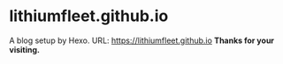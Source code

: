 # lithiumfleet.github.io
A blog setup by Hexo.
URL: https://lithiumfleet.github.io 
**Thanks for your visiting.**
